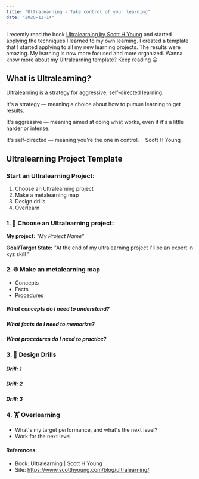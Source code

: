 ```yaml
---
title: "Ultralearning - Take control of your learning"
date: "2020-12-14"
---
```


I recently read the book [Ultralearning by Scott H Young](https://www.scotthyoung.com/blog/ultralearning/) and started applying the techniques I learned to my own learning.  I created a template that I started applying to all my new learning projects. The results were amazing. My learning is now more focused and more organized. Wanna know more about my Ultralearning template? Keep reading 😀 
## What is Ultralearning?

Ultralearning is a strategy for aggressive, self-directed learning.

It's a strategy — meaning a choice about how to pursue learning to get results.

It's aggressive — meaning aimed at doing what works, even if it's a little harder or intense.

It's self-directed — meaning you're the one in control. --Scott H Young

## Ultralearning Project Template

### Start an Ultralearning Project:

1. Choose an Ultralearning project
2. Make a metalearning map
3. Design drills
4. Overlearn

### 1. 🎯 Choose an Ultralearning project:

**My project:** _"My Project Name"_

**Goal/Target State:** "At the end of my ultralearning project I'll be an expert in xyz skill "

### 2. 🌐 Make an metalearning map

- Concepts
- Facts
- Procedures

##### What concepts do I need to understand?

##### What facts do I need to memorize?

##### What procedures do I need to practice?

### 3. 💪 Design Drills

##### Drill: 1

##### Drill: 2

##### Drill: 3

### 4. 🏋️ Overlearning

- What's my target performance, and what's the next level?
- Work for the next level

#### References:

- Book: Ultralearning | Scott H Young
- Site: https://www.scotthyoung.com/blog/ultralearning/

